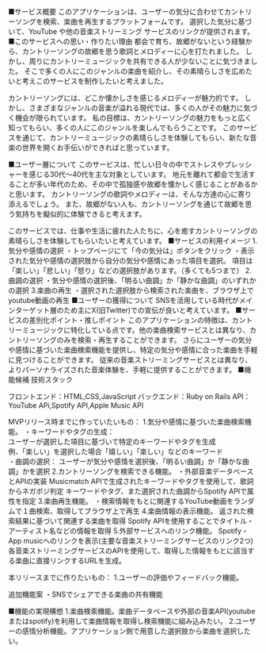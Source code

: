 ■サービス概要
このアプリケーションは、ユーザーの気分に合わせてカントリーソングを検索、楽曲を再生するプラットフォームです。
選択した気分に基づいて、YouTube や他の音楽ストリーミング サービスのリンクが提供されます。
■このサービスへの思い・作りたい理由
都会で育ち、故郷がないという経験から、カントリーソングの故郷を思う歌詞とメロディーに心を打たれました。
しかし、周りにカントリーミュージックを共有できる人が少ないことに気づきました。
そこで多くの人にこのジャンルの楽曲を紹介し、その素晴らしさを広めたいと考えこのサービスを制作したいと考えました。

カントリーソングには、どこか懐かしさを感じるメロディーが魅力的です。
しかし、さまざまなジャンルの音楽が溢れる現代では、多くの人がその魅力に気づく機会が限られています。
私の目標は、カントリーソングの魅力をもっと広く知ってもらい、多くの人にこのジャンルを楽しんでもらうことです。
このサービスを通じて、カントリーミュージックの素晴らしさを体験してもらい、新たな音楽の世界を開くお手伝いができればと思っています。

■ユーザー層について
このサービスは、忙しい日々の中でストレスやプレッシャーを感じる30代〜40代を主な対象としています。
地元を離れて都会で生活することが多い年代のため、その中で孤独感や故郷を懐かしく感じることがあるかと思います。
カントリーソングの歌詞やメロディーは、そんな方達の心に寄り添えるでしょう。
また、故郷がない人も、カントリーソングを通じて故郷を思う気持ちを擬似的に体験できると考えます。

このサービスでは、仕事や生活に疲れた人たちに、心を癒すカントリーソングの素晴らしさを体験してもらいたいと考えています。
■サービスの利用イメージ
1.気分や感情の選択
・トップページにて「今の気分は」ボタンをクリック
・表示された気分や感情の選択肢から自分の気分や感情にあった項目を選択。
項目は「楽しい」「悲しい」「怒り」などの選択肢があります。（多くても5つまで）
2.曲調の選択
・気分や感情の選択後、「明るい曲調」か「静かな曲調」のいずれかの選択
3.楽曲の再生
・選択された選択肢から検索された楽曲を、ブラウザ上でyoutube動画の再生
■ユーザーの獲得について
SNSを活用している時代がメインターゲット層のため主にX(旧Twitter)での宣伝が良いと考えています。
■サービスの差別化ポイント・推しポイント
このアプリケーションの特徴は、カントリーミュージックに特化している点です。他の楽曲検索サービスとは異なり、カントリーソングのみを検索・再生することができます。
さらにユーザーの気分や感情に基づいた楽曲検索機能を提供し、特定の気分や感情に合った楽曲を手軽に見つけることができます。
従来の音楽ストリーミングサービスとは異なり、よりパーソナライズされた音楽体験を、手軽に提供することができます。
■機能候補
技術スタック

フロントエンド：HTML,CSS,JavaScript
バックエンド：Ruby on Rails
API：YouTube APi,Spotify API,Apple Music API

MVPリリース時までに作っていたいもの：
1.気分や感情に基づいた楽曲検索機能。
・キーワードやタグの生成：  
ユーザーが選択した項目に基づいて特定のキーワードやタグを生成  
例、「楽しい」を選択した場合「嬉しい」「楽しい」などのキーワード  
・曲調の選択：
ユーザーが気分や感情を選択後、「明るい曲調」か「静かな曲調」かを選択
2.カントリーソングを検索できる機能。
・外部音楽データベースとAPIの実装
Musicmatch APIで生成されたキーワードやタグを使用して、歌詞からネガポジ判定
キーワードやタグ、また選択された曲調からSpotify APIで属性を指定
3.楽曲再生機能。
・検索情報をもとに関連するYouTube動画をランダムで１曲検索、取得してブラウザ上で再生
4.楽曲情報の表示機能。
返された検索結果に基づいて関連する楽曲を取得
Spotify APIを使用することでタイトル・アーティスト名などの情報を取得
5.外部サービスへのリンク機能。
Spotify・App musicへのリンクを表示(主要な音楽ストリーミングサービスのリンク2つ)
各音楽ストリーミングサービスのAPIを使用して、取得した情報をもとに該当する楽曲に直接リンクするURLを生成。

本リリースまでに作りたいもの：
1.ユーザーの評価やフィードバック機能。

追加機能案
・SNSでシェアできる楽曲の共有機能

■機能の実現構想
1.楽曲検索機能。楽曲データベースや外部の音楽API(youtubeまたはspotify)を利用して楽曲情報を取得し検索機能に組み込みたい。
2.ユーザーの感情分析機能。アプリケーション側で用意した選択肢から楽曲を選択したい。
